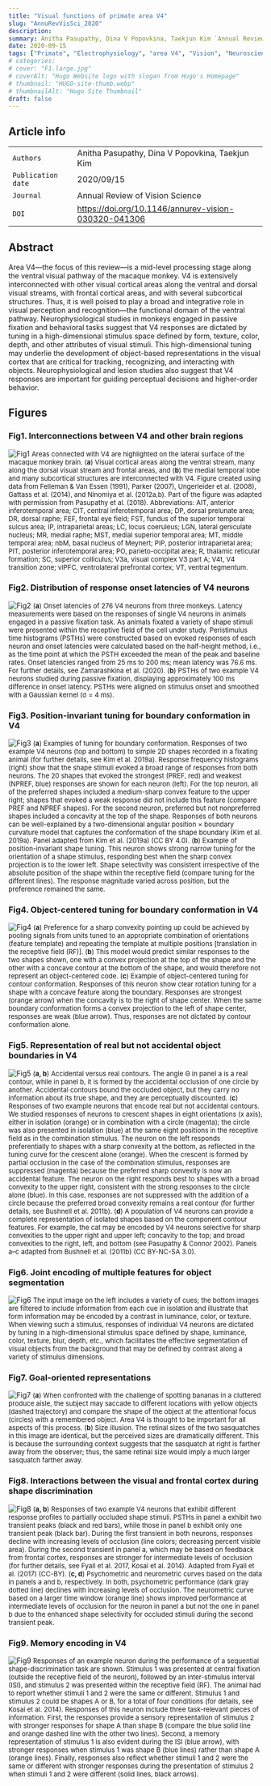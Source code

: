 ```yaml
---
title: "Visual functions of primate area V4"
slug: "AnnuRevVisSci_2020"
description: 
summary: Anitha Pasupathy, Dina V Popovkina, Taekjun Kim `Annual Review of Vision Science` 
date: 2020-09-15
tags: ["Primate", "Electrophysiology", "area V4", "Vision", "Neuroscience", "Review", "Perception", "Object recognition"]
# categories: 
# cover: "F1.large.jpg"
# coverAlt: "Hugo Website logo with slogan from Hugo's Homepage"
# thumbnail: "HUGO-site-thumb.webp"
# thumbnailAlt: "Hugo Site Thumbnail"
draft: false
---
```




## Article info
|                    |                                                      |
|--------------------|------------------------------------------------------|
| `Authors`          | Anitha Pasupathy, Dina V Popovkina, Taekjun Kim      |
| `Publication date` | 2020/09/15                                           |
| `Journal`          | Annual Review of Vision Science                      |
| `DOI`              | https://doi.org/10.1146/annurev-vision-030320-041306 |


## Abstract
Area V4—the focus of this review—is a mid-level processing stage along the ventral visual pathway of the macaque monkey. V4 is extensively interconnected with other visual cortical areas along the ventral and dorsal visual streams, with frontal cortical areas, and with several subcortical structures. Thus, it is well poised to play a broad and integrative role in visual perception and recognition—the functional domain of the ventral pathway. Neurophysiological studies in monkeys engaged in passive fixation and behavioral tasks suggest that V4 responses are dictated by tuning in a high-dimensional stimulus space defined by form, texture, color, depth, and other attributes of visual stimuli. This high-dimensional tuning may underlie the development of object-based representations in the visual cortex that are critical for tracking, recognizing, and interacting with objects. Neurophysiological and lesion studies also suggest that V4 responses are important for guiding perceptual decisions and higher-order behavior. 

## Figures
### Fig1. Interconnections between V4 and other brain regions
![Fig1](Fig1.gif)
<font size="2">
Areas connected with V4 are highlighted on the lateral surface of the macaque monkey brain. (**a**) Visual cortical areas along the ventral stream, many along the dorsal visual stream and frontal areas, and (**b**) the medial temporal lobe and many subcortical structures are interconnected with V4. Figure created using data from Felleman & Van Essen (1991), Parker (2007), Ungerleider et al. (2008), Gattass et al. (2014), and Ninomiya et al. (2012a,b). Part of the figure was adapted with permission from Pasupathy et al. (2018). Abbreviations: AIT, anterior inferotemporal area; CIT, central inferotemporal area; DP, dorsal prelunate area; DR, dorsal raphe; FEF, frontal eye field; FST, fundus of the superior temporal sulcus area; IP, intraparietal areas; LC, locus coeruleus; LGN, lateral geniculate nucleus; MR, medial raphe; MST, medial superior temporal area; MT, middle temporal area; nbM, basal nucleus of Meynert; PIP, posterior intraparietal area; PIT, posterior inferotemporal area; PO, parieto-occipital area; R, thalamic reticular formation; SC, superior colliculus; V3a, visual complex V3 part A; V4t, V4 transition zone; vlPFC, ventrolateral prefrontal cortex; VT, ventral tegmentum.
</font>

### Fig2. Distribution of response onset latencies of V4 neurons
![Fig2](Fig2.gif)
<font size="2">
(**a**) Onset latencies of 276 V4 neurons from three monkeys. Latency measurements were based on the responses of single V4 neurons in animals engaged in a passive fixation task. As animals fixated a variety of shape stimuli were presented within the receptive field of the cell under study. Peristimulus time histograms (PSTHs) were constructed based on evoked responses of each neuron and onset latencies were calculated based on the half-height method, i.e., as the time point at which the PSTH exceeded the mean of the peak and baseline rates. Onset latencies ranged from 25 ms to 200 ms; mean latency was 76.6 ms. For further details, see Zamarashkina et al. (2020). (**b**) PSTHs of two example V4 neurons studied during passive fixation, displaying approximately 100 ms difference in onset latency. PSTHs were aligned on stimulus onset and smoothed with a Gaussian kernel (σ = 4 ms).
</font>

### Fig3. Position-invariant tuning for boundary conformation in V4
![Fig3](Fig3.gif)
<font size="2">
(**a**) Examples of tuning for boundary conformation. Responses of two example V4 neurons (top and bottom) to simple 2D shapes recorded in a fixating animal (for further details, see Kim et al. 2019a). Response frequency histograms (right) show that the shape stimuli evoked a broad range of responses from both neurons. The 20 shapes that evoked the strongest (PREF, red) and weakest (NPREF, blue) responses are shown for each neuron (left). For the top neuron, all of the preferred shapes included a medium-sharp convex feature to the upper right; shapes that evoked a weak response did not include this feature (compare PREF and NPREF shapes). For the second neuron, preferred but not nonpreferred shapes included a concavity at the top of the shape. Responses of both neurons can be well-explained by a two-dimensional angular position × boundary curvature model that captures the conformation of the shape boundary (Kim et al. 2019a). Panel adapted from Kim et al. (2019a) (CC BY 4.0). (**b**) Example of position-invariant shape tuning. This neuron shows strong narrow tuning for the orientation of a shape stimulus, responding best when the sharp convex projection is to the lower left. Shape selectivity was consistent irrespective of the absolute position of the shape within the receptive field (compare tuning for the different lines). The response magnitude varied across position, but the preference remained the same.
</font>

### Fig4. Object-centered tuning for boundary conformation in V4
![Fig4](Fig4.gif)
<font size="2">
(**a**) Preference for a sharp convexity pointing up could be achieved by pooling signals from units tuned to an appropriate combination of orientations (feature template) and repeating the template at multiple positions [translation in the receptive field (RF)]. (**b**) This model would predict similar responses to the two shapes shown, one with a convex projection at the top of the shape and the other with a concave contour at the bottom of the shape, and would therefore not represent an object-centered code. (**c**) Example of object-centered tuning for contour conformation. Responses of this neuron show clear rotation tuning for a shape with a concave feature along the boundary. Responses are strongest (orange arrow) when the concavity is to the right of shape center. When the same boundary conformation forms a convex projection to the left of shape center, responses are weak (blue arrow). Thus, responses are not dictated by contour conformation alone.
</font>

### Fig5. Representation of real but not accidental object boundaries in V4
![Fig5](Fig5.gif)
<font size="2">
(**a, b**) Accidental versus real contours. The angle Θ in panel a is a real contour, while in panel b, it is formed by the accidental occlusion of one circle by another. Accidental contours bound the occluded object, but they carry no information about its true shape, and they are perceptually discounted. (**c**) Responses of two example neurons that encode real but not accidental contours. We studied responses of neurons to crescent shapes in eight orientations (x axis), either in isolation (orange) or in combination with a circle (magenta); the circle was also presented in isolation (blue) at the same eight positions in the receptive field as in the combination stimulus. The neuron on the left responds preferentially to shapes with a sharp convexity at the bottom, as reflected in the tuning curve for the crescent alone (orange). When the crescent is formed by partial occlusion in the case of the combination stimulus, responses are suppressed (magenta) because the preferred sharp convexity is now an accidental feature. The neuron on the right responds best to shapes with a broad convexity to the upper right, consistent with the strong responses to the circle alone (blue). In this case, responses are not suppressed with the addition of a circle because the preferred broad convexity remains a real contour (for further details, see Bushnell et al. 2011b). (**d**) A population of V4 neurons can provide a complete representation of isolated shapes based on the component contour features. For example, the cat may be encoded by V4 neurons selective for sharp convexities to the upper right and upper left; concavity to the top; and broad convexities to the right, left, and bottom (see Pasupathy & Connor 2002). Panels a–c adapted from Bushnell et al. (2011b) (CC BY-NC-SA 3.0).
</font>

### Fig6. Joint encoding of multiple features for object segmentation
![Fig6](Fig6.gif)
<font size="2">
The input image on the left includes a variety of cues; the bottom images are filtered to include information from each cue in isolation and illustrate that form information may be encoded by a contrast in luminance, color, or texture. When viewing such a stimulus, responses of individual V4 neurons are dictated by tuning in a high-dimensional stimulus space defined by shape, luminance, color, texture, blur, depth, etc., which facilitates the effective segmentation of visual objects from the background that may be defined by contrast along a variety of stimulus dimensions.
</font>

### Fig7. Goal-oriented representations
![Fig7](Fig7.gif)
<font size="2">
(**a**) When confronted with the challenge of spotting bananas in a cluttered produce aisle, the subject may saccade to different locations with yellow objects (dashed trajectory) and compare the shape of the object at the attentional focus (circles) with a remembered object. Area V4 is thought to be important for all aspects of this process. (**b**) Size illusion. The retinal sizes of the two sasquatches in this image are identical, but the perceived sizes are dramatically different. This is because the surrounding context suggests that the sasquatch at right is farther away from the observer; thus, the same retinal size would imply a much larger sasquatch farther away.
</font>

### Fig8. Interactions between the visual and frontal cortex during shape discrimination
![Fig8](Fig8.gif)
<font size="2">
(**a, b**) Responses of two example V4 neurons that exhibit different response profiles to partially occluded shape stimuli. PSTHs in panel a exhibit two transient peaks (black and red bars), while those in panel b exhibit only one transient peak (black bar). During the first transient in both neurons, responses decline with increasing levels of occlusion (line colors; decreasing percent visible area). During the second transient in panel a, which may be based on feedback from frontal cortex, responses are stronger for intermediate levels of occlusion (for further details, see Fyall et al. 2017, Kosai et al. 2014). Adapted from Fyall et al. (2017) (CC-BY). (**c, d**) Psychometric and neurometric curves based on the data in panels a and b, respectively. In both, psychometric performance (dark gray dotted line) declines with increasing levels of occlusion. The neurometric curve based on a larger time window (orange line) shows improved performance at intermediate levels of occlusion for the neuron in panel a but not the one in panel b due to the enhanced shape selectivity for occluded stimuli during the second transient peak.
</font>

### Fig9. Memory encoding in V4
![Fig9](Fig9.gif)
<font size="2">
Responses of an example neuron during the performance of a sequential shape-discrimination task are shown. Stimulus 1 was presented at central fixation (outside the receptive field of the neuron), followed by an inter-stimulus interval (ISI), and stimulus 2 was presented within the receptive field (RF). The animal had to report whether stimuli 1 and 2 were the same or different. Stimulus 1 and stimulus 2 could be shapes A or B, for a total of four conditions (for details, see Kosai et al. 2014). Responses of this neuron include three task-relevant pieces of information. First, the responses provide a sensory representation of stimulus 2 with stronger responses for shape A than shape B (compare the blue solid line and orange dashed line with the other two lines). Second, a memory representation of stimulus 1 is also evident during the ISI (blue arrow), with stronger responses when stimulus 1 was shape B (blue lines) rather than shape A (orange lines). Finally, responses also reflect whether stimuli 1 and 2 were the same or different with stronger responses during the presentation of stimulus 2 when stimuli 1 and 2 were different (solid lines, black arrows).
</font>